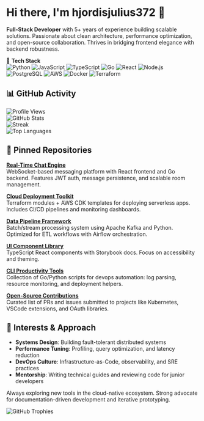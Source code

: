 # Hi there, I'm hjordisjulius372 👋  

**Full-Stack Developer** with 5+ years of experience building scalable solutions. Passionate about clean architecture, performance optimization, and open-source collaboration. Thrives in bridging frontend elegance with backend robustness.  

🔧 **Tech Stack**  
![Python](https://img.shields.io/badge/-Python-3776AB?logo=python&logoColor=white)
![JavaScript](https://img.shields.io/badge/-JavaScript-F7DF1E?logo=javascript&logoColor=black)
![TypeScript](https://img.shields.io/badge/-TypeScript-3178C6?logo=typescript&logoColor=white)
![Go](https://img.shields.io/badge/-Go-00ADD8?logo=go&logoColor=white)
![React](https://img.shields.io/badge/-React-61DAFB?logo=react&logoColor=black)
![Node.js](https://img.shields.io/badge/-Node.js-339933?logo=node.js&logoColor=white)
![PostgreSQL](https://img.shields.io/badge/-PostgreSQL-4169E1?logo=postgresql&logoColor=white)
![AWS](https://img.shields.io/badge/-AWS-232F3E?logo=amazon-aws&logoColor=white)
![Docker](https://img.shields.io/badge/-Docker-2496ED?logo=docker&logoColor=white)
![Terraform](https://img.shields.io/badge/-Terraform-7B42BC?logo=terraform&logoColor=white)

## 📊 GitHub Activity  

![Profile Views](https://komarev.com/ghpvc/?username=hjordisjulius372&color=blueviolet)  
![GitHub Stats](https://github-readme-stats.vercel.app/api?username=hjordisjulius372&show_icons=true&theme=radical&hide_title=true)  
![Streak](https://github-readme-streak-stats.herokuapp.com/?user=hjordisjulius372&theme=dark)  
![Top Languages](https://github-readme-stats.vercel.app/api/top-langs/?username=hjordisjulius372&layout=compact&theme=vision-friendly-dark&hide=html,css)

## 🚀 Pinned Repositories  

**[Real-Time Chat Engine](https://github.com/hjordisjulius372/chat-engine)**  
WebSocket-based messaging platform with React frontend and Go backend. Features JWT auth, message persistence, and scalable room management.  

**[Cloud Deployment Toolkit](https://github.com/hjordisjulius372/cloud-toolkit)**  
Terraform modules + AWS CDK templates for deploying serverless apps. Includes CI/CD pipelines and monitoring dashboards.  

**[Data Pipeline Framework](https://github.com/hjordisjulius372/data-pipeline)**  
Batch/stream processing system using Apache Kafka and Python. Optimized for ETL workflows with Airflow orchestration.  

**[UI Component Library](https://github.com/hjordisjulius372/ui-core)**  
TypeScript React components with Storybook docs. Focus on accessibility and theming.  

**[CLI Productivity Tools](https://github.com/hjordisjulius372/cli-tools)**  
Collection of Go/Python scripts for devops automation: log parsing, resource monitoring, and deployment helpers.  

**[Open-Source Contributions](https://github.com/hjordisjulius372/oss-contribs)**  
Curated list of PRs and issues submitted to projects like Kubernetes, VSCode extensions, and OAuth libraries.  

## 🌱 Interests & Approach  

- **Systems Design**: Building fault-tolerant distributed systems  
- **Performance Tuning**: Profiling, query optimization, and latency reduction  
- **DevOps Culture**: Infrastructure-as-Code, observability, and SRE practices  
- **Mentorship**: Writing technical guides and reviewing code for junior developers  

Always exploring new tools in the cloud-native ecosystem. Strong advocate for documentation-driven development and iterative prototyping.  

![GitHub Trophies](https://github-profile-trophy.vercel.app/?username=hjordisjulius372&margin-w=15&theme=onedark)
